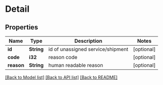 # Detail

## Properties
Name | Type | Description | Notes
------------ | ------------- | ------------- | -------------
**id** | **String** | id of unassigned service/shipment | [optional] 
**code** | **i32** | reason code | [optional] 
**reason** | **String** | human readable reason | [optional] 

[[Back to Model list]](../README.md#documentation-for-models) [[Back to API list]](../README.md#documentation-for-api-endpoints) [[Back to README]](../README.md)


